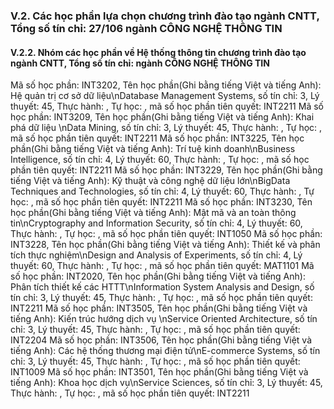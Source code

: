 ### V.2. Các học phần lựa chọn chương trình đào tạo ngành CNTT, Tổng số tín chỉ: 27/106 ngành CÔNG NGHỆ THÔNG TIN
#### V.2.2. Nhóm các học phần về Hệ thống thông tin chương trình đào tạo ngành CNTT, Tổng số tín chỉ: ngành CÔNG NGHỆ THÔNG TIN
Mã số học phần: INT3202, Tên học phần(Ghi bằng tiếng Việt và tiếng Anh): Hệ quản trị cơ sở dữ liệu\nDatabase Management Systems, số tín chỉ: 3, Lý thuyết: 45, Thực hành: , Tự học: , mã số học phần tiên quyết: INT2211
Mã số học phần: INT3209, Tên học phần(Ghi bằng tiếng Việt và tiếng Anh): Khai phá dữ liệu \nData Mining, số tín chỉ: 3, Lý thuyết: 45, Thực hành: , Tự học: , mã số học phần tiên quyết: INT2211
Mã số học phần: INT3225, Tên học phần(Ghi bằng tiếng Việt và tiếng Anh): Trí tuệ kinh doanh\nBusiness Intelligence, số tín chỉ: 4, Lý thuyết: 60, Thực hành: , Tự học: , mã số học phần tiên quyết: INT2211
Mã số học phần: INT3229, Tên học phần(Ghi bằng tiếng Việt và tiếng Anh): Kỹ thuật và công nghệ dữ liệu lớn\nBigData Techniques and Technologies, số tín chỉ: 4, Lý thuyết: 60, Thực hành: , Tự học: , mã số học phần tiên quyết: INT2211
Mã số học phần: INT3230, Tên học phần(Ghi bằng tiếng Việt và tiếng Anh): Mật mã và an toàn thông tin\nCryptography and Information Security, số tín chỉ: 4, Lý thuyết: 60, Thực hành: , Tự học: , mã số học phần tiên quyết: INT1050
Mã số học phần: INT3228, Tên học phần(Ghi bằng tiếng Việt và tiếng Anh): Thiết kế và phân tích thực nghiệm\nDesign and Analysis of Experiments, số tín chỉ: 4, Lý thuyết: 60, Thực hành: , Tự học: , mã số học phần tiên quyết: MAT1101
Mã số học phần: INT2020, Tên học phần(Ghi bằng tiếng Việt và tiếng Anh): Phân tích thiết kế các HTTT\nInformation System Analysis and Design, số tín chỉ: 3, Lý thuyết: 45, Thực hành: , Tự học: , mã số học phần tiên quyết: INT2211
Mã số học phần: INT3505, Tên học phần(Ghi bằng tiếng Việt và tiếng Anh): Kiến trúc hướng dịch vụ \nService Oriented Architecture, số tín chỉ: 3, Lý thuyết: 45, Thực hành: , Tự học: , mã số học phần tiên quyết: INT2204
Mã số học phần: INT3506, Tên học phần(Ghi bằng tiếng Việt và tiếng Anh): Các hệ thống thương mại điện tử\nE-commerce Systems, số tín chỉ: 3, Lý thuyết: 45, Thực hành: , Tự học: , mã số học phần tiên quyết: INT1009
Mã số học phần: INT3501, Tên học phần(Ghi bằng tiếng Việt và tiếng Anh): Khoa học dịch vụ\nService Sciences, số tín chỉ: 3, Lý thuyết: 45, Thực hành: , Tự học: , mã số học phần tiên quyết: INT2211
